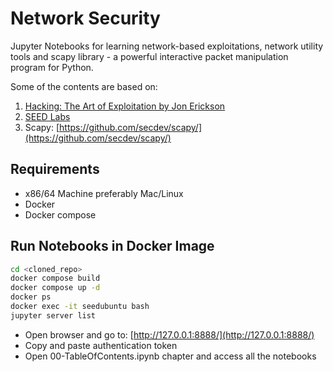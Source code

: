 # Network Security

Jupyter Notebooks for learning network-based exploitations, network utility tools and scapy library - a powerful interactive packet manipulation program for Python.

Some of the contents are based on:

1. [Hacking: The Art of Exploitation by Jon Erickson](https://www.amazon.com/Hacking-Art-Exploitation-Jon-Erickson/dp/1593271441/)
2. [SEED Labs](https://seedsecuritylabs.org/)
3. Scapy: [https://github.com/secdev/scapy/](https://github.com/secdev/scapy/)

## Requirements

- x86/64 Machine preferably Mac/Linux
- Docker
- Docker compose

## Run Notebooks in Docker Image

```bash
cd <cloned_repo>
docker compose build
docker compose up -d
docker ps
docker exec -it seedubuntu bash
jupyter server list
```

- Open browser and go to: [http://127.0.0.1:8888/](http://127.0.0.1:8888/)
- Copy and paste authentication token
- Open 00-TableOfContents.ipynb chapter and access all the notebooks
